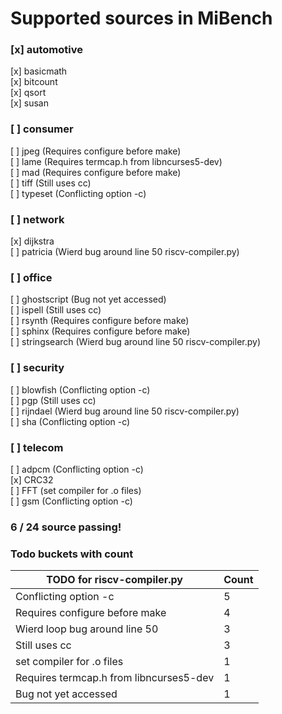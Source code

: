 # Supported sources in MiBench

### [x] automotive
[x] basicmath  
[x] bitcount  
[x] qsort  
[x] susan  

### [ ] consumer
[ ] jpeg (Requires configure before make)  
[ ] lame (Requires termcap.h from libncurses5-dev)   
[ ] mad (Requires configure before make)  
[ ] tiff (Still uses cc)  
[ ] typeset (Conflicting option -c)  

### [ ] network
[x] dijkstra  
[ ] patricia (Wierd bug around line 50 riscv-compiler.py)  

### [ ] office
[ ] ghostscript (Bug not yet accessed)  
[ ] ispell (Still uses cc)  
[ ] rsynth (Requires configure before make)  
[ ] sphinx (Requires configure before make)  
[ ] stringsearch (Wierd bug around line 50 riscv-compiler.py)  

### [ ] security
[ ] blowfish (Conflicting option -c)  
[ ] pgp (Still uses cc)  
[ ] rijndael (Wierd bug around line 50 riscv-compiler.py)  
[ ] sha (Conflicting option -c)  

### [ ] telecom
[ ] adpcm (Conflicting option -c)  
[x] CRC32  
[ ] FFT (set compiler for .o files)  
[ ] gsm (Conflicting option -c)   

### 6 / 24 source passing!

### Todo buckets with count  

| TODO for riscv-compiler.py | Count |
| ---- | ----- | 
| Conflicting option -c | 5 |
| Requires configure before make | 4 |
| Wierd loop bug around line 50 | 3 |
| Still uses cc | 3 |
| set compiler for .o files | 1 |
| Requires termcap.h from libncurses5-dev | 1 |
| Bug not yet accessed | 1 |
